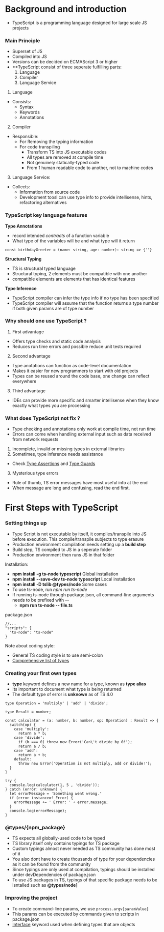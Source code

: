 # Background and introduction 
 
- TypeScript is a programming language designed for large scale JS projects

### Main Principle
- Superset of JS
- Compiled into JS
- Versions can be decided on ECMAScript 3 or higher
- **TypeScript consist of three seperate fulfilling parts:
  1. Language
  2. Compiler
  3. Language Service
 
1. Language
  - Consists:
    - Syntax
    - Keywords
    - Annotations
2. Compiler
  - Responsible:
    - For Removing the typing information
    - For code transpiling
      - Transform TS into JS executable codes
      - All types are removed at compile time
      - Not genuinely statically-typed code
      - From 1 human readable code to another, not to machine codes
3. Language Service:
  - Collects:
    - Information from source code
    - Development toosl can use type info to provide intellisense, hints, refactoring alternatives
 
### TypeScript key language features
 
**Type Annotations**
- record intended *contracts* of a function variable
- What type of the variables will be and what type will it return
```
const birthdayGreeter = (name: string, age: number): string => {''}
```
 
**Structural Typing**
- TS is structural typed language
- Structural typing, 2 elements must be compatible with one another
- compatible elements are elements that has identical features 
 
**Type Inference**
- TypeScript compiler can infer the type info if no type has been specified
- TypeScript compiler will assume that the function returns a type number if both given params are of type number
 
### Why should one use TypeScript ?
1. First advantage
  - Offers type checks and static code analysis
  - Reduces run time errors and possible reduce unit tests required
2. Second advantage
  - Type anotations can function as code-level documentation
  - Makes it easier for new programmers to start with old projects
  - Types can be reused around the code base, one change can reflect everywhere
3. Third advantage
  - IDEs can provide more specific and smarter intellisense when they know exactly what types you are processing
 
### What does TypeScript not fix ?
- Type checking and annotations only work at compile time, not run time
- Errors can come when handling external input such as data received from network requests
1. Incomplete, invalid or missing types in external libraries
2. Sometimes, type inference needs assistance
  - Check [Type Assertions](https://www.typescriptlang.org/docs/handbook/basic-types.html#type-assertions) and [Type Guards](https://www.typescriptlang.org/docs/handbook/advanced-types.html#type-guards-and-differentiating-types)
3. Mysterious type errors
  - Rule of thumb, TS error messages have most useful info at the end
  - When message are long and confusing, read the end first.
 
# First Steps with TypeScript
### Setting things up
- Type Script is not executable by itself, it compiles/transpile into JS before execution. This compile/transpile subjects to type erasure
- Production environment compilation needs setting up a **build step**
- Build step, TS compiled to JS in a seperate folder
- Production environment then runs JS in that folder
 
Installation:
- **npm install -g ts-node typescript** Global installation
- **npm install --save-dev ts-node typescript** Local installation 
- **npm install -D tslib @types/node** Some cases
- To use ts-node, run *npm run ts-node*
- If running ts-node through package.json, all command-line arguments needs to be prefixed with --
  - **npm run ts-node -- file.ts**
 
package.json
```
//...
"scripts": {
  "ts-node": "ts-node"
}
```
 
Note about coding style:
- General TS coding style is to use semi-colon
- [Comprehensive list of types](https://www.typescriptlang.org/docs/handbook/basic-types.html)
 
### Creating your first own types
- **type** keyword defines a new name for a type, known as **type alias**
- Its important to document what type is being returned
- The default type of error is **unknown** as of TS 4.0
```
type Operation = 'multiply' | 'add' | 'divide';

type Result = number;

const calculator = (a: number, b: number, op: Operation) : Result => {
  switch(op) {
    case 'multiply':
      return a * b;
    case 'divide':
      if (b === 0) throw new Error('Can\'t divide by 0!');
      return a / b;
    case 'add':
      return a + b;
    default:
      throw new Error('Operation is not multiply, add or divide!');
  }
}

try {
  console.log(calculator(1, 5 , 'divide'));
} catch (error: unknown) {
  let errorMessage = 'Something went wrong.'
  if (error instanceof Error) {
    errorMessage += ' Error: ' + error.message;
  }
  console.log(errorMessage);
}
```
 
### @types/{npm_package}
- TS expects all globally-used code to be typed
- TS library itself only contains typings for TS package
- Custom typings almost never needed as TS community has done most of it
- You also dont have to create thousands of type for your dependencies as it can be found from the community
- Since typings are only used at compilation, typings should be installed under devDependencies of package.json
- To use JS packages in TS, typings of that specific package needs to be isntalled such as **@types/node**]
 
### Improving the project
- To create command-line params, we use ``process.argv[paramValue]``
- This params can be executed by commands given to scripts in package.json
- [Interface](http://www.typescriptlang.org/docs/handbook/interfaces.html) keyword used when defining types that are objects